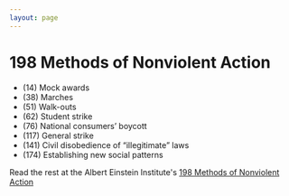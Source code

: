 ```yaml
---
layout: page
---
```


198 Methods of Nonviolent Action
=================


* (14) Mock awards
* (38) Marches
* (51) Walk-outs
* (62) Student strike
* (76) National consumers’ boycott
* (117) General strike
* (141) Civil disobedience of “illegitimate” laws
* (174) Establishing new social patterns

Read the rest at the Albert Einstein Institute's [198 Methods of Nonviolent Action](https://www.aeinstein.org/nonviolentaction/198-methods-of-nonviolent-action/)

